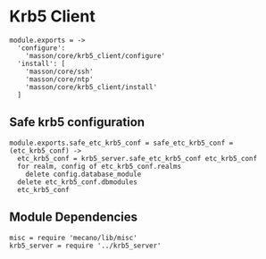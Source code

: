 
# Krb5 Client

    module.exports = ->
      'configure':
        'masson/core/krb5_client/configure'
      'install': [
        'masson/core/ssh'
        'masson/core/ntp'
        'masson/core/krb5_client/install'
      ]

## Safe krb5 configuration

    module.exports.safe_etc_krb5_conf = safe_etc_krb5_conf = (etc_krb5_conf) ->
      etc_krb5_conf = krb5_server.safe_etc_krb5_conf etc_krb5_conf
      for realm, config of etc_krb5_conf.realms
        delete config.database_module
      delete etc_krb5_conf.dbmodules
      etc_krb5_conf

## Module Dependencies

    misc = require 'mecano/lib/misc'
    krb5_server = require '../krb5_server'
